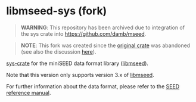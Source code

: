 # libmseed-sys (fork)

> **WARNING**: This repository has been archived due to integration of the sys
> crate into https://github.com/damb/mseed.


> **NOTE**: This fork was created since the
> [original crate](https://github.com/savage13/libmseed-sys) was abandoned (see
> also the discussion [here](https://github.com/savage13/miniseed/issues/3)).

[sys-crate](https://kornel.ski/rust-sys-crate) for the miniSEED data format
library ([libmseed]).

Note that this version only supports version 3.x of [libmseed].

For further information about the data format, please refer to the [SEED
reference manual](http://fdsn.org/pdf/SEEDManual_V2.4.pdf).

[libmseed]: https://github.com/EarthScope/libmseed
